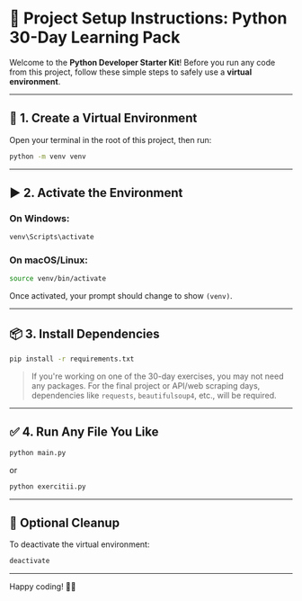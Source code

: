 # 🧪 Project Setup Instructions: Python 30-Day Learning Pack

Welcome to the **Python Developer Starter Kit**! Before you run any code from this project, follow these simple steps to safely use a **virtual environment**.

---

## 🔧 1. Create a Virtual Environment

Open your terminal in the root of this project, then run:

```bash
python -m venv venv
```

---

## ▶️ 2. Activate the Environment

### On Windows:

```bash
venv\Scripts\activate
```

### On macOS/Linux:

```bash
source venv/bin/activate
```

Once activated, your prompt should change to show `(venv)`.

---

## 📦 3. Install Dependencies

```bash
pip install -r requirements.txt
```

> If you're working on one of the 30-day exercises, you may not need any packages.
> For the final project or API/web scraping days, dependencies like `requests`, `beautifulsoup4`, etc., will be required.

---

## ✅ 4. Run Any File You Like

```bash
python main.py
```
or

```bash
python exercitii.py
```

---

## 🧼 Optional Cleanup

To deactivate the virtual environment:

```bash
deactivate
```

---

Happy coding! 🐍🚀
